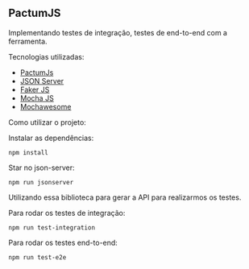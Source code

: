 ## PactumJS 

Implementando testes de integração, testes de end-to-end com a ferramenta.

Tecnologias utilizadas:
- [PactumJs](https://pactumjs.github.io/introduction/welcome.html)
- [JSON Server](https://www.npmjs.com/package/json-server)
- [Faker JS](https://fakerjs.dev/guide/)
- [Mocha JS](https://mochajs.org/#installation)
- [Mochawesome](https://www.npmjs.com/package/mochawesome)


Como utilizar o projeto:

Instalar as dependências:

`npm install`

Star no json-server:

`npm run jsonserver`

Utilizando essa biblioteca para gerar a API para realizarmos os testes.


Para rodar os testes de integração:

`npm run test-integration`

Para rodar os testes end-to-end:

`npm run test-e2e`